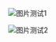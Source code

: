 ![图片测试1](https://git.ustc.edu.cn/uploads/-/system/appearance/header_logo/1/git1.png)

<img src="https://git.ustc.edu.cn/uploads/-/system/appearance/header_logo/1/git1.png" alt="图片测试2">